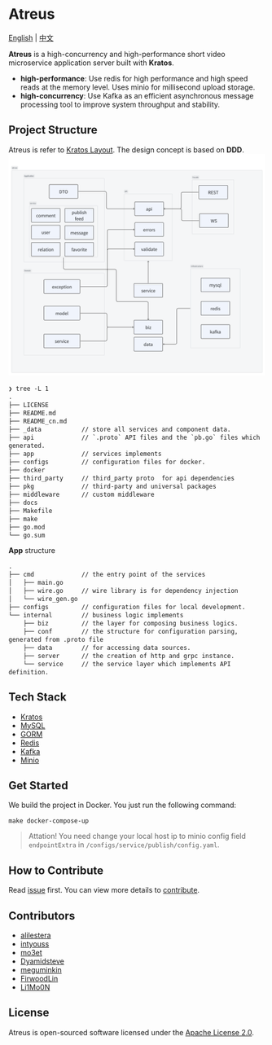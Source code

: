 # Atreus

[English](README.md) | [中文](README_cn.md)

**Atreus** is a high-concurrency and high-performance short video microservice application server built with **Kratos**.

- **high-performance**: Use redis for high performance and high speed reads at the memory level. Uses minio for millisecond upload storage.
- **high-concurrency**: Use Kafka as an efficient asynchronous message processing tool to improve system throughput and stability.

## Project Structure

Atreus is refer to [Kratos Layout](https://github.com/go-kratos/kratos-layout). The design concept is based on **DDD**.
![](docs/img/readme/atreus-project-structure.png)

```
❯ tree -L 1
.
├── LICENSE
├── README.md
├── README_cn.md
├── _data           // store all services and component data.
├── api             // `.proto` API files and the `pb.go` files which generated.
├── app             // services implements
├── configs         // configuration files for docker.
├── docker
├── third_party     // third_party proto  for api dependencies
├── pkg             // third-party and universal packages
├── middleware      // custom middleware
├── docs
├── Makefile
├── make
├── go.mod
└── go.sum
```

**App** structure

```
.
├── cmd             // the entry point of the services
│   ├── main.go
│   ├── wire.go     // wire library is for dependency injection
│   └── wire_gen.go
├── configs         // configuration files for local development.
└── internal        // business logic implements
    ├── biz         // the layer for composing business logics.
    ├── conf        // the structure for configuration parsing, generated from .proto file
    ├── data        // for accessing data sources.
    ├── server      // the creation of http and grpc instance.
    └── service     // the service layer which implements API definition.
```

## Tech Stack

- [Kratos](https://github.com/go-kratos/kratos)
- [MySQL](https://www.mysql.com/)
- [GORM](https://github.com/go-gorm/gorm)
- [Redis](https://github.com/redis/go-redis)
- [Kafka](https://github.com/segmentio/kafka-go)
- [Minio](https://github.com/minio/minio)

## Get Started

We build the project in Docker. You just run the following command:

```
make docker-compose-up
```

> Attation! You need change your local host ip to minio config field `endpointExtra` in `/configs/service/publish/config.yaml`.

## How to Contribute

Read [issue](https://github.com/toomanysource/atreus/issues/103) first. You can view more details to [contribute](./docs/contribute).

## Contributors

- [alilestera](https://github.com/alilestera)
- [intyouss](https://github.com/intyouss)
- [mo3et](https://github.com/mo3et)
- [Dyamidsteve](https://github.com/Dyamidsteve)
- [meguminkin](https://github.com/meguminkin)
- [FirwoodLin](https://github.com/FirwoodLin)
- [Li1Mo0N](https://github.com/Li1Mo0N)

## License

Atreus is open-sourced software licensed under the [Apache License 2.0](./LICENSE).

